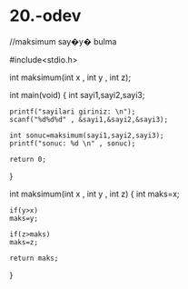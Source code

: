 # 20.-odev

//maksimum say�y� bulma

#include<stdio.h>

int maksimum(int x , int y , int z);

int main(void)
{
	int sayi1,sayi2,sayi3;
	
	printf("sayilari giriniz: \n");
	scanf("%d%d%d" , &sayi1,&sayi2,&sayi3);
	
	int sonuc=maksimum(sayi1,sayi2,sayi3);
	printf("sonuc: %d \n" , sonuc);
	
	return 0;
}

int maksimum(int x , int y , int z)
{
	int maks=x;
	
	if(y>x)
	maks=y;
	
	if(z>maks)
	maks=z;
	
	return maks;
}
